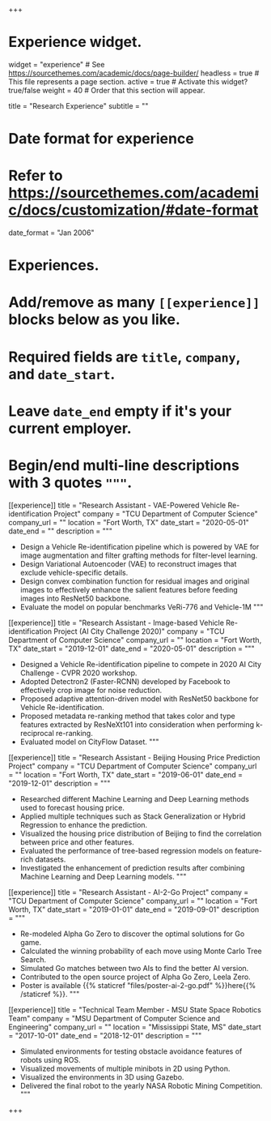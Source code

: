 +++
# Experience widget.
widget = "experience"  # See https://sourcethemes.com/academic/docs/page-builder/
headless = true  # This file represents a page section.
active = true  # Activate this widget? true/false
weight = 40  # Order that this section will appear.

title = "Research Experience"
subtitle = ""

# Date format for experience
#   Refer to https://sourcethemes.com/academic/docs/customization/#date-format
date_format = "Jan 2006"

# Experiences.
#   Add/remove as many `[[experience]]` blocks below as you like.
#   Required fields are `title`, `company`, and `date_start`.
#   Leave `date_end` empty if it's your current employer.
#   Begin/end multi-line descriptions with 3 quotes `"""`.
[[experience]]
  title = "Research Assistant - VAE-Powered Vehicle Re-identification Project"
  company = "TCU Department of Computer Science"
  company_url = ""
  location = "Fort Worth, TX"
  date_start = "2020-05-01"
  date_end = ""
  description = """
  * Design a Vehicle Re-identification pipeline which is powered by VAE for image augmentation and filter grafting methods
for filter-level learning.
  * Design Variational Autoencoder (VAE) to reconstruct images that exclude vehicle-specific details.
  * Design convex combination function for residual images and original images to effectively enhance the salient features
before feeding images into ResNet50 backbone.
  * Evaluate the model on popular benchmarks VeRi-776 and Vehicle-1M
  """

[[experience]]
  title = "Research Assistant - Image-based Vehicle Re-identification Project (AI City Challenge 2020)"
  company = "TCU Department of Computer Science"
  company_url = ""
  location = "Fort Worth, TX"
  date_start = "2019-12-01"
  date_end = "2020-05-01"
  description = """
  * Designed a Vehicle Re-identification pipeline to compete in 2020 AI City Challenge - CVPR 2020 workshop.
  * Adopted Detectron2 (Faster-RCNN) developed by Facebook to effectively crop image for noise reduction.
  * Proposed adaptive attention-driven model with ResNet50 backbone for Vehicle Re-identification.
  * Proposed metadata re-ranking method that takes color and type features extracted by ResNeXt101 into consideration when performing k-reciprocal re-ranking.
  * Evaluated model on CityFlow Dataset.
  """
  
 [[experience]]
  title = "Research Assistant - Beijing Housing Price Prediction Project"
  company = "TCU Department of Computer Science"
  company_url = ""
  location = "Fort Worth, TX"
  date_start = "2019-06-01"
  date_end = "2019-12-01"
  description = """
  * Researched different Machine Learning and Deep Learning methods used to forecast housing price.
  * Applied multiple techniques such as Stack Generalization or Hybrid Regression to enhance the prediction.
  * Visualized the housing price distribution of Beijing to find the correlation between price and other features.
  * Evaluated the performance of tree-based regression models on feature-rich datasets.
  * Investigated the enhancement of prediction results after combining Machine Learning and Deep Learning models.
  """
  
  [[experience]]
  title = "Research Assistant - AI-2-Go Project"
  company = "TCU Department of Computer Science"
  company_url = ""
  location = "Fort Worth, TX"
  date_start = "2019-01-01"
  date_end = "2019-09-01"
  description = """
  * Re-modeled Alpha Go Zero to discover the optimal solutions for Go game.
  * Calculated the winning probability of each move using Monte Carlo Tree Search.
  * Simulated Go matches between two AIs to find the better AI version.
  * Contributed to the open source project of Alpha Go Zero, Leela Zero.
  * Poster is available {{% staticref "files/poster-ai-2-go.pdf" %}}here{{% /staticref %}}.
  """
  
  [[experience]]
  title = "Technical Team Member - MSU State Space Robotics Team"
  company = "MSU Department of Computer Science and Engineering"
  company_url = ""
  location = "Mississippi State, MS"
  date_start = "2017-10-01"
  date_end = "2018-12-01"
  description = """
  * Simulated environments for testing obstacle avoidance features of robots using ROS.
  * Visualized movements of multiple minibots in 2D using Python.
  * Visualized the environments in 3D using Gazebo.
  * Delivered the final robot to the yearly NASA Robotic Mining Competition.
  """

+++
